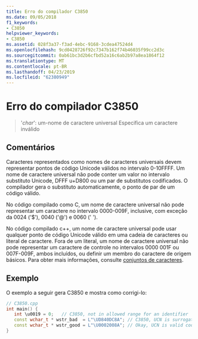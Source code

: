 ```yaml
---
title: Erro do compilador C3850
ms.date: 09/05/2018
f1_keywords:
- C3850
helpviewer_keywords:
- C3850
ms.assetid: 028f3a37-f3ad-4ebc-9168-3cdea47524d4
ms.openlocfilehash: 9cd0428726f92c7347b162f74b46035f99cc2d3c
ms.sourcegitcommit: 0ab61bc3d2b6cfbd52a16c6ab2b97a8ea1864f12
ms.translationtype: MT
ms.contentlocale: pt-BR
ms.lasthandoff: 04/23/2019
ms.locfileid: "62380949"
---
```

# <a name="compiler-error-c3850"></a>Erro do compilador C3850

> '*char*': um-nome de caractere universal Especifica um caractere inválido

## <a name="remarks"></a>Comentários

Caracteres representados como nomes de caracteres universais devem representar pontos de código Unicode válidos no intervalo 0-10FFFF. Um nome de caractere universal não pode conter um valor no intervalo substituto Unicode, DFFF u+D800 ou um par de substitutos codificados. O compilador gera o substituto automaticamente, o ponto de par de um código válido.

No código compilado como C, um nome de caractere universal não pode representar um caractere no intervalo 0000-009F, inclusive, com exceção da 0024 ('$'), 0040 ('\@') e 0060 (' ').

No código compilado c++, um nome de caractere universal pode usar qualquer ponto de código Unicode válido em uma cadeia de caracteres ou literal de caractere. Fora de um literal, um nome de caractere universal não pode representar um caractere de controle no intervalos 0000 001F ou 007F-009F, ambos incluídos, ou definir um membro do caractere de origem básicos.  Para obter mais informações, consulte [conjuntos de caracteres](../../cpp/character-sets.md).

## <a name="example"></a>Exemplo

O exemplo a seguir gera C3850 e mostra como corrigi-lo:

```cpp
// C3850.cpp
int main() {
   int \u0019 = 0;   // C3850, not in allowed range for an identifier
   const wchar_t * wstr_bad  = L"\UD840DC8A"; // C3850, UCN is surrogate pair
   const wchar_t * wstr_good = L"\U0002008A"; // Okay, UCN is valid code point
}
```